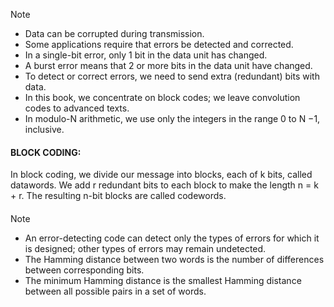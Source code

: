 > [!NOTE]
> - Data can be corrupted during transmission.  
> - Some applications require that errors be detected and corrected.
> - In a single-bit error, only 1 bit in the data unit has changed.
> - A burst error means that 2 or more bits in the data unit have changed.
> - To detect or correct errors, we need to send extra (redundant) bits with data.
> - In this book, we concentrate on block codes; we leave convolution codes to advanced texts.
> - In modulo-N arithmetic, we use only the integers in the range 0 to N −1, inclusive.


#### BLOCK CODING:
In block coding, we divide our message into blocks, each of k bits, called datawords. We add r redundant bits to each block to make the length n = k + r. The resulting n-bit blocks are called codewords.

#### 
> [!NOTE]
> - An error-detecting code can detect only the types of errors for which it is designed; other types of errors may remain undetected.
> - The Hamming distance between two words is the number of differences between corresponding bits.
> - The minimum Hamming distance is the smallest Hamming distance between all possible pairs in a set of words.